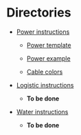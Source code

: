 # Directories
* [Power instructions](./power)
    * [Power template](./power/power-template.md)

    * [Power example](./power/power-example.md)

    * [Cable colors](./power/readme.md)

* [Logistic instructions](./logistics)

    * **To be done**

* [Water instructions](./water)

    * **To be done**
    